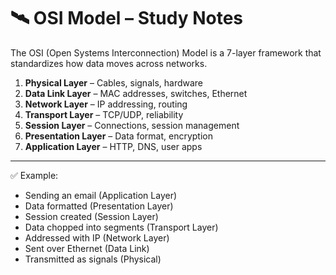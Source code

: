 # 🛰️ OSI Model – Study Notes

The OSI (Open Systems Interconnection) Model is a 7-layer framework that standardizes how data moves across networks.

1. **Physical Layer** – Cables, signals, hardware  
2. **Data Link Layer** – MAC addresses, switches, Ethernet  
3. **Network Layer** – IP addressing, routing  
4. **Transport Layer** – TCP/UDP, reliability  
5. **Session Layer** – Connections, session management  
6. **Presentation Layer** – Data format, encryption  
7. **Application Layer** – HTTP, DNS, user apps  

---

✅ Example:
- Sending an email (Application Layer)  
- Data formatted (Presentation Layer)  
- Session created (Session Layer)  
- Data chopped into segments (Transport Layer)  
- Addressed with IP (Network Layer)  
- Sent over Ethernet (Data Link)  
- Transmitted as signals (Physical)  
